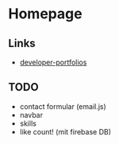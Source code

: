 # Homepage
## Links 
- [developer-portfolios](https://github.com/emmabostian/developer-portfolios)

## TODO 
- contact formular (email.js)
- navbar
- skills
- like count! (mit firebase DB)

